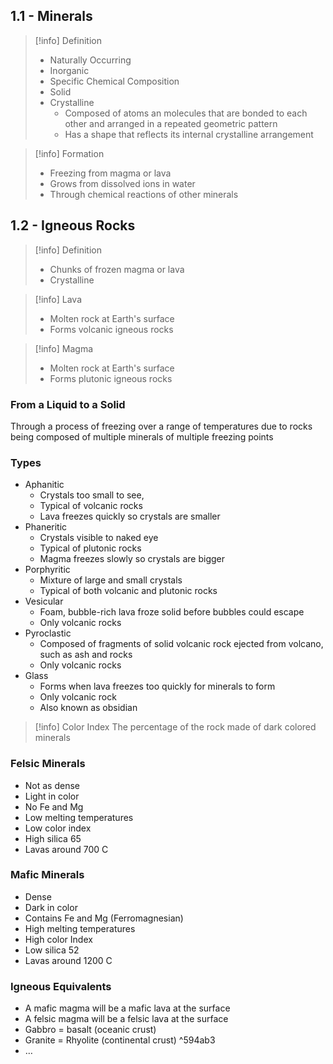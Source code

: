 ## 1.1 - Minerals

> [!info] Definition
> * Naturally Occurring
> * Inorganic
> * Specific Chemical Composition
> * Solid
> * Crystalline
> 	* Composed of atoms an molecules that are bonded to each other and arranged in a repeated geometric pattern
> 	* Has a shape that reflects its internal crystalline arrangement

> [!info] Formation
> * Freezing from magma or lava
> * Grows from dissolved ions in water
> * Through chemical reactions of other minerals

## 1.2 - Igneous Rocks

> [!info] Definition
> * Chunks of frozen magma or lava
> * Crystalline

> [!info] Lava
> * Molten rock at Earth's surface
> * Forms volcanic igneous rocks

> [!info] Magma
> * Molten rock at Earth's surface
> * Forms plutonic igneous rocks
### From a Liquid to a Solid

Through a process of freezing over a range of temperatures due to rocks being composed of multiple minerals of multiple freezing points
### Types

* Aphanitic
	* Crystals too small to see,
	* Typical of volcanic rocks
	* Lava freezes quickly so crystals are smaller
* Phaneritic
	* Crystals visible to naked eye
	* Typical of plutonic rocks
	* Magma freezes slowly so crystals are bigger
* Porphyritic
	* Mixture of large and small crystals
	* Typical of both volcanic and plutonic rocks
* Vesicular
	* Foam, bubble-rich lava froze solid before bubbles could escape
	* Only volcanic rocks
* Pyroclastic
	* Composed of fragments of solid volcanic rock ejected from volcano, such as ash and rocks
	* Only volcanic rocks
* Glass
	* Forms when lava freezes too quickly for minerals to form
	* Only volcanic rock
	* Also known as obsidian

> [!info] Color Index
> The percentage of the rock made of dark colored minerals
### Felsic Minerals

* Not as dense
* Light in color
* No Fe and Mg
* Low melting temperatures
* Low color index
* High silica 65
* Lavas around 700 C
### Mafic Minerals

* Dense
* Dark in color
* Contains Fe and Mg (Ferromagnesian)
* High melting temperatures
* High color Index
* Low silica 52
* Lavas around 1200 C
### Igneous Equivalents

* A mafic magma will be a mafic lava at the surface
* A felsic magma will be a felsic lava at the surface
* Gabbro = basalt (oceanic crust)
* Granite = Rhyolite (continental crust) ^594ab3
* …
